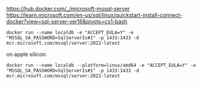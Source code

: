 https://hub.docker.com/_/microsoft-mssql-server
https://learn.microsoft.com/en-us/sql/linux/quickstart-install-connect-docker?view=sql-server-ver16&pivots=cs1-bash

```
docker run --name localdb -e "ACCEPT_EULA=Y" -e "MSSQL_SA_PASSWORD=SqlServerIs#1" -p 1433:1433 -d mcr.microsoft.com/mssql/server:2022-latest
```

on apple silicon:
```
docker run --name localdb --platform=linux/amd64 -e "ACCEPT_EULA=Y" -e "MSSQL_SA_PASSWORD=SqlServerIs#1" -p 1433:1433 -d mcr.microsoft.com/mssql/server:2022-latest
``````
